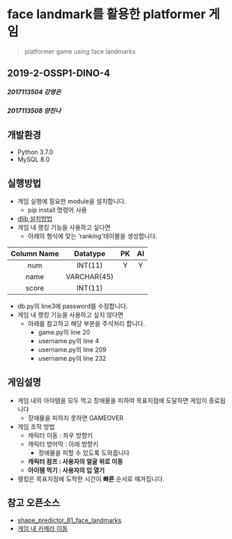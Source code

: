 # face landmark를 활용한 platformer 게임
> platformer game using face landmarks

## 2019-2-OSSP1-DINO-4
##### 2017113504 강영은
##### 2017113508 양진나

## 개발환경
* Python 3.7.0
* MySQL 8.0

## 실행방법
* 게임 실행에 필요한 module을 설치합니다.
  * pip install 명령어 사용
* [dlib 설치방법](https://sulastri.tistory.com/3)
* 게임 내 랭킹 기능을 사용하고 싶다면
  * 아래의 형식에 맞는 'ranking'테이블을 생성합니다.

|Column Name|Datatype|PK|AI|
|:---:|:---:|:---:|:---:|
|num|INT(11)|Y|Y|
|name|VARCHAR(45)|  |  |
|score|INT(11)|  |  |
  * db.py의 line3에 password를 수정합니다.
* 게임 내 랭킹 기능을 사용하고 싶지 않다면
  * 아래를 참고하고 해당 부분을 주석처리 합니다.
     * game.py의 line 20
     * username.py의 line 4
     * username.py의 line 209
     * username.py의 line 232

## 게임설명
* 게임 내의 아이템을 모두 먹고 장애물을 피하여 목표지점에 도달하면 게임이 종료됩니다
  * 장애물을 피하지 못하면 GAMEOVER
* 게임 조작 방법
  * 캐릭터 이동 : 좌우 방향키
  * 캐릭터 방어막 : 아래 방향키
    * 장애물을 피할 수 있도록 도와줍니다
  * **캐릭터 점프 : 사용자의 얼굴 위로 이동**
  * **아이템 먹기 : 사용자의 입 열기**
* 랭킹은 목표지점에 도착한 시간이 **빠른** 순서로 매겨집니다.


## 참고 오픈소스
* [shape_predictor_81_face_landmarks](https://github.com/codeniko/shape_predictor_81_face_landmarks)
* [게임 내 카메라 이동](https://bitbucket.org/plaoo/pygame-side-scrolling/src/default/)